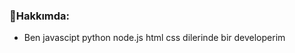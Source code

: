 <h3>🍕Hakkımda:</h3>
<ul>
  <li>Ben javascipt python node.js html css dilerinde bir developerim <a href="https://discord.com/users/851543924610564107"></li>
